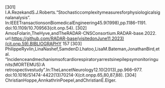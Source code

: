 [301] I.A.RezekandS.J.Roberts.“Stochasticcomplexitymeasuresforphysiologicalsignalanalysis”.
In:IEEETransactionsonBiomedicalEngineering45.9(1998),pp.1186–1191.
doi:10.1109/10.709563(cit.onp.54).
[302] AmosFolarin,TheHyve,andTheRADAR-CNSConsortium.RADAR-base.2022.
url:https://github.com/RADAR-base(visitedonJune11,2023)(cit.onp.59).BIBLIOGRAPHY 157
[303] PhilippeRyvlin,LinaNashef,SamdenD.Lhatoo,LisaM.Bateman,JonathanBird,etal.
“Incidenceandmechanismsofcardiorespiratoryarrestsinepilepsymonitoringunits(MORTEMUS):A
retrospectivestudy”.In:TheLancetNeurology12.10(2013),pp.966–977.
doi:10.1016/S1474-4422(13)70214-X(cit.onpp.65,80,87,88).
[304] ChristianHoppe,AnnkathrinPoepel,andChristianE.Elger.